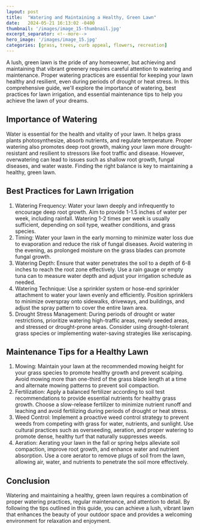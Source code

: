 ```yaml
---
layout: post
title:  "Watering and Maintaining a Healthy, Green Lawn"
date:   2024-05-21 16:13:02 -0400
thumbnail: '/images/image_15-thumbnail.jpg'
excerpt_separator: <!--more-->
hero_image: '/images/image_15.jpg'
categories: [grass, trees, curb appeal, flowers, recreation]
---
```

A lush, green lawn is the pride of any homeowner, but achieving and maintaining that vibrant greenery requires careful attention to watering and maintenance. <!--more-->Proper watering practices are essential for keeping your lawn healthy and resilient, even during periods of drought or heat stress. In this comprehensive guide, we'll explore the importance of watering, best practices for lawn irrigation, and essential maintenance tips to help you achieve the lawn of your dreams.

## Importance of Watering
Water is essential for the health and vitality of your lawn. It helps grass plants photosynthesize, absorb nutrients, and regulate temperature. Proper watering also promotes deep root growth, making your lawn more drought-resistant and resilient to stressors like foot traffic and disease. However, overwatering can lead to issues such as shallow root growth, fungal diseases, and water waste. Finding the right balance is key to maintaining a healthy, green lawn.

## Best Practices for Lawn Irrigation
1. Watering Frequency:
Water your lawn deeply and infrequently to encourage deep root growth. Aim to provide 1-1.5 inches of water per week, including rainfall. Watering 1-2 times per week is usually sufficient, depending on soil type, weather conditions, and grass species.
2. Timing:
Water your lawn in the early morning to minimize water loss due to evaporation and reduce the risk of fungal diseases. Avoid watering in the evening, as prolonged moisture on the grass blades can promote fungal growth.
3. Watering Depth:
Ensure that water penetrates the soil to a depth of 6-8 inches to reach the root zone effectively. Use a rain gauge or empty tuna can to measure water depth and adjust your irrigation schedule as needed.
4. Watering Technique:
Use a sprinkler system or hose-end sprinkler attachment to water your lawn evenly and efficiently. Position sprinklers to minimize overspray onto sidewalks, driveways, and buildings, and adjust the spray pattern to cover the entire lawn area.
5. Drought Stress Management:
During periods of drought or water restrictions, prioritize watering high-traffic areas, newly seeded areas, and stressed or drought-prone areas. Consider using drought-tolerant grass species or implementing water-saving strategies like xeriscaping.

## Maintenance Tips for a Healthy Lawn
1. Mowing:
Maintain your lawn at the recommended mowing height for your grass species to promote healthy growth and prevent scalping. Avoid mowing more than one-third of the grass blade length at a time and alternate mowing patterns to prevent soil compaction.
2. Fertilization:
Apply a balanced fertilizer according to soil test recommendations to provide essential nutrients for healthy grass growth. Choose a slow-release fertilizer to minimize nutrient runoff and leaching and avoid fertilizing during periods of drought or heat stress.
3. Weed Control:
Implement a proactive weed control strategy to prevent weeds from competing with grass for water, nutrients, and sunlight. Use cultural practices such as overseeding, aeration, and proper watering to promote dense, healthy turf that naturally suppresses weeds.
4. Aeration:
Aerating your lawn in the fall or spring helps alleviate soil compaction, improve root growth, and enhance water and nutrient absorption. Use a core aerator to remove plugs of soil from the lawn, allowing air, water, and nutrients to penetrate the soil more effectively.

## Conclusion
Watering and maintaining a healthy, green lawn requires a combination of proper watering practices, regular maintenance, and attention to detail. By following the tips outlined in this guide, you can achieve a lush, vibrant lawn that enhances the beauty of your outdoor space and provides a welcoming environment for relaxation and enjoyment.
